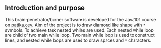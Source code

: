 ## Introduction and purpose
This brain-penetrator/burner software is developed for the Java101 course on <a href="https://patika.dev">patika.dev</a>. Aim of the project is to draw diamond like shape with ```*``` symbols. To achieve task nested whiles are used. Each nested while loop are child of two main while loop. Two main while loop is used to construct lines, and nested while loops are used to draw spaces and ```*``` characters.